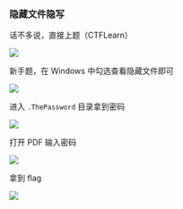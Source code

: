 ### 隐藏文件隐写

话不多说，直接上题（CTFLearn）

![](https://pic1.imgdb.cn/item/6834808758cb8da5c80fb210.png)

新手题，在 Windows 中勾选查看隐藏文件即可

![](https://pic1.imgdb.cn/item/6834835c58cb8da5c80fb313.png)

进入 `.ThePassword` 目录拿到密码

![](https://pic1.imgdb.cn/item/6834838258cb8da5c80fb323.png)

打开 PDF 输入密码

![](https://pic1.imgdb.cn/item/683483ae58cb8da5c80fb33d.png)

拿到 flag

![](https://pic1.imgdb.cn/item/683483cd58cb8da5c80fb352.png)